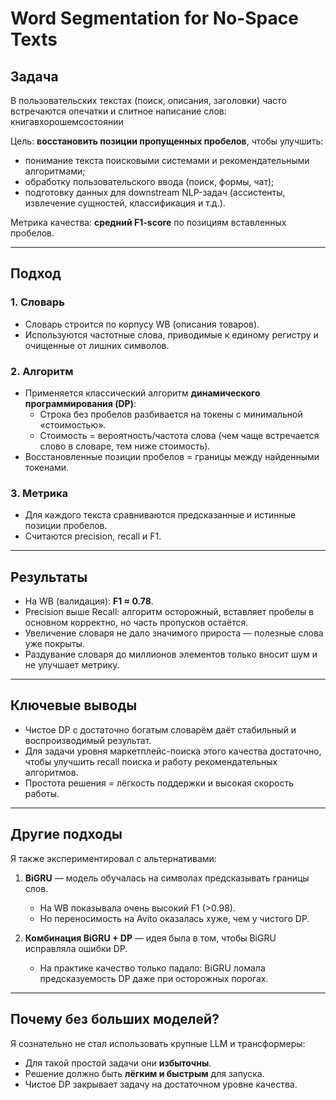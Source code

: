 # Word Segmentation for No-Space Texts

## Задача
В пользовательских текстах (поиск, описания, заголовки) часто встречаются опечатки и слитное написание слов:  книгавхорошемсостоянии


Цель: **восстановить позиции пропущенных пробелов**, чтобы улучшить:
- понимание текста поисковыми системами и рекомендательными алгоритмами;
- обработку пользовательского ввода (поиск, формы, чат);
- подготовку данных для downstream NLP-задач (ассистенты, извлечение сущностей, классификация и т.д.).

Метрика качества: **средний F1-score** по позициям вставленных пробелов.  

---

## Подход

### 1. Словарь
- Словарь строится по корпусу WB (описания товаров).  
- Используются частотные слова, приводимые к единому регистру и очищенные от лишних символов.  

### 2. Алгоритм
- Применяется классический алгоритм **динамического программирования (DP)**:  
  - Строка без пробелов разбивается на токены с минимальной «стоимостью».  
  - Стоимость = вероятность/частота слова (чем чаще встречается слово в словаре, тем ниже стоимость).  
- Восстановленные позиции пробелов = границы между найденными токенами.  

### 3. Метрика
- Для каждого текста сравниваются предсказанные и истинные позиции пробелов.  
- Считаются precision, recall и F1.  

---

## Результаты

- На WB (валидация): **F1 ≈ 0.78**.  
- Precision выше Recall: алгоритм осторожный, вставляет пробелы в основном корректно, но часть пропусков остаётся.  
- Увеличение словаря не дало значимого прироста — полезные слова уже покрыты.  
- Раздувание словаря до миллионов элементов только вносит шум и не улучшает метрику.  

---

## Ключевые выводы
- Чистое DP с достаточно богатым словарём даёт стабильный и воспроизводимый результат.  
- Для задачи уровня маркетплейс-поиска этого качества достаточно, чтобы улучшить recall поиска и работу рекомендательных алгоритмов.  
- Простота решения = лёгкость поддержки и высокая скорость работы.  

---

## Другие подходы

Я также экспериментировал с альтернативами:

1. **BiGRU** — модель обучалась на символах предсказывать границы слов.  
   - На WB показывала очень высокий F1 (>0.98).  
   - Но переносимость на Avito оказалась хуже, чем у чистого DP.

2. **Комбинация BiGRU + DP** — идея была в том, чтобы BiGRU исправляла ошибки DP.  
   - На практике качество только падало: BiGRU ломала предсказуемость DP даже при осторожных порогах.  

---

## Почему без больших моделей?
Я сознательно не стал использовать крупные LLM и трансформеры:  
- Для такой простой задачи они **избыточны**.  
- Решение должно быть **лёгким и быстрым** для запуска.  
- Чистое DP закрывает задачу на достаточном уровне качества.  

